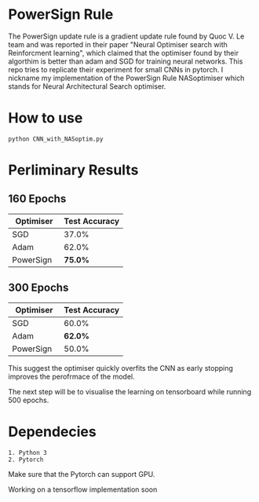 # PowerSign Rule

The PowerSign update rule is a gradient 
update rule found by Quoc V. Le team and was 
reported in their paper "Neural Optimiser search with Reinforcment learning", which claimed that the optimiser found by their algorthim is better than adam and SGD for training neural networks. This repo tries to replicate their experiment for small CNNs in pytorch. I nickname my implementation of the PowerSign Rule NASoptimiser which stands for Neural Architectural Search optimiser. 

# How to use 
```
python CNN_with_NASoptim.py 
```

# Perliminary Results 

## 160 Epochs 
| Optimiser     | Test Accuracy |
| ------------- | ------------- |
| SGD           | 37.0%         |
| Adam          | 62.0%         |
| PowerSign     | <b>75.0%</b>  |

## 300 Epochs
| Optimiser     | Test Accuracy |
| ------------- | ------------- |
| SGD           | 60.0%         |
| Adam          | <b>62.0%</b>  |
| PowerSign     | 50.0%         | 

This suggest the optimiser quickly overfits 
the CNN as early stopping improves the perofrmace 
of the model. 

The next step will be to visualise the learning on
tensorboard while running 500 epochs. 

# Dependecies 
```
1. Python 3
2. Pytorch 
```

Make sure that the Pytorch can support GPU. 

Working on a tensorflow implementation soon
